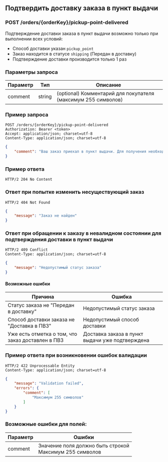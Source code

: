 ## Подтвердить доставку заказа в пункт выдачи

### POST /orders/{orderKey}/pickup-point-delivered

Подтверждение доставки заказа в пункт выдачи возможно только при выполнении всех условий:
 - Способ доставки указан `pickup_point`
 - Заказ находится в статусе `shipping` (Передан в доставку)
 - Подтверждение доставки производится только 1 раз

### Параметры запроса

|Параметр|Тип|Описание|
|---|---|---|
|comment|string|(optional) Комментарий для покупателя (максимум 255 символов)|

### Пример запроса

```http
POST /orders/{orderKey}/pickup-point-delivered
Authorization: Bearer <token>
Accept: application/json; charset=utf-8
Content-Type: application/json; charset=utf-8
```
```json
{
    "comment": "Ваш заказ приехал в пункт выдачи. Для получения необходим паспорт."
}
```

### Пример ответа
```http
HTTP/2 204 No Content
```

### Ответ при попытке изменить несуществующий заказ

```http
HTTP/2 404 Not Found
```
```json
{
    "message": "Заказ не найден"
}
```

### Ответ при обращении к заказу в невалидном состоянии для подтверждения доставки в пункт выдачи

```http
HTTP/2 409 Conflict
Content-Type: application/json; charset=utf-8
```
```json
{
    "message": "Недопустимый статус заказа"
}
```

#### Возможные ошибки
|Причина|Ошибка|
|---|---|
|Статус заказа не "Передан в доставку"|Недопустимый статус заказа|
|Способ доставки заказа не "Доставка в ПВЗ"|Недопустимый способ доставки|
|Уже есть отметка о том, что заказ доставлен в ПВЗ|Доставка заказа в пункт выдачи уже подтверждена|

### Пример ответа при возникновении ошибок валидации

```http
HTTP/2 422 Unprocessable Entity
Content-Type: application/json; charset=utf-8
```
```json
{
    "message": "Validation failed",
    "errors": {
        "comment": [
            "Максимум 255 символов"
        ]
    }
}
```

### Возможные ошибки для полей:

|Параметр|Ошибки|
|---|---|
|comment|Значение поля должно быть строкой<br>Максимум 255 символов|
